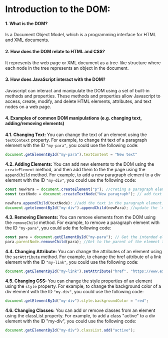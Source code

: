 # Introduction to the DOM:
#### 1. What is the DOM?
Is a Document Object Model, which is a programming interface for HTML and XML documents.
#### 2. How does the DOM relate to HTML and CSS?
It represents the web page or XML document as a tree-like structure where each node in the tree represents an object in the document.
#### 3. How does JavaScript interact with the DOM?
Javascript can interact and manipulate the DOM using a set of built-in methods and properties. These methods and properties allow Javascript to access, create, modify, and delete HTML elements, attributes, and text nodes on a web page. 
#### 4. Examples of common DOM manipulations (e.g. changing text, adding/removing elements)
**4.1. Changing Text:** You can change the text of an element using the `textContext` property.
For example, to change tht text of a paragraph element with the ID `"my-para"`, you could use the following code:

```Javascript
document.getElementById("my-para").textContent = "New text"
```

**4.2. Adding Elements:** You can add new elements to the DOM using the `createElement` method, and then add them to the the page using the `appendChild` method. For example, to add a new paragraph element to a div element with the ID `"my-div"`, you could use the following code:

```Javascript
const newPara = document.createElement("p"); //creting a paragraph element
const textNode = document.createTextNode("New paragraph"); // add text or paragraph

newPara.appendChild(textNode): //add the text in the paragraph element.
document.getelementById("my-div").appendChild(newPara); //update the `my-div` ID with the new paragaraph.
```

**4.3. Removing Elements:** You can remove elements from the DOM using the `removeChild` method. For example, to remove a paragraph element with the ID `"my-para"`, you could ude the following code: 

```Javascript
const para = document.getElementById("my-para"); // Get the intended element by it's ID name
para.parentNode.removeChild(para); //Get to the parent of the element to be removed, and specify the child to be removed.
```

**4.4. Changing Attribute:** You can change the attributes of an element using the `serAttribute` method. For example, to change the href attribute of a link element with the ID `"my-link"`, you could use the following code:

```Javascript
document.getElementById("my-link").setAttribute("href", "https://www.example.com");
```


**4.5. Changing CSS:** You can change the style properties of an element using the `style` property. For example, to change the background color of a div element with the ID `"my-div"`, you could use the following code:

```Javascript
document.getElementById("my-div").style.backgroundColor = "red";
````

**4.6. Changing Classes:** You can add or remove classes from an element using the classList property. For example, to add a class "active" to a div element with the ID "my-div", you could use the following code:

```Javascript
document.getElementById("my-div").classList.add("active");
````
